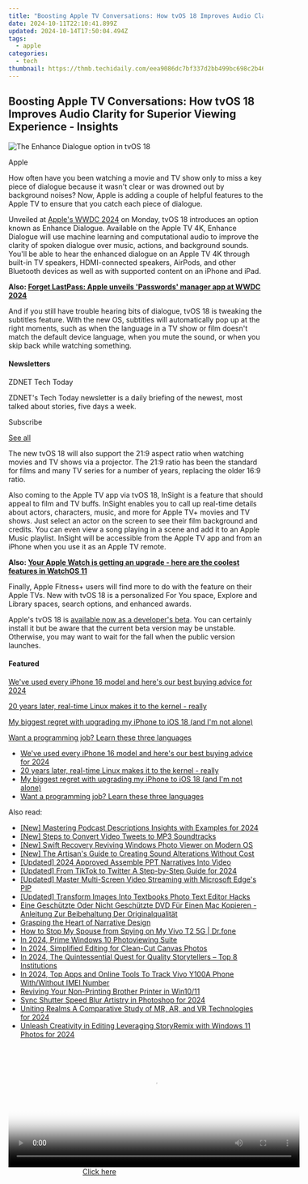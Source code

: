 ```yaml
---
title: "Boosting Apple TV Conversations: How tvOS 18 Improves Audio Clarity for Superior Viewing Experience - Insights From ZDNet"
date: 2024-10-11T22:10:41.899Z
updated: 2024-10-14T17:50:04.494Z
tags:
  - apple
categories:
  - tech
thumbnail: https://thmb.techidaily.com/eea9086dc7bf337d2bb499bc698c2b462f09146348f5ebcda0ff8ce585d15359.jpg
---
```


## Boosting Apple TV Conversations: How tvOS 18 Improves Audio Clarity for Superior Viewing Experience - Insights

![The Enhance Dialogue option in tvOS 18](https://www.zdnet.com/a/img/resize/426745c4dc337518ebe9925339acc37582b326e9/2024/06/11/17c82cc8-44f9-426c-98a1-acf8f6b70bf4/apple-tv-tvos18-enhance-dialogue.jpg?auto=webp&width=1280)

Apple

How often have you been watching a movie and TV show only to miss a key piece of dialogue because it wasn't clear or was drowned out by background noises? Now, Apple is adding a couple of helpful features to the Apple TV to ensure that you catch each piece of dialogue.

Unveiled at [Apple's WWDC 2024](https://www.zdnet.com/article/apple-wwdc-2024-recap-every-new-feature-in-ios-18-siri-ai-and-more/) on Monday, tvOS 18 introduces an option known as Enhance Dialogue. Available on the Apple TV 4K, Enhance Dialogue will use machine learning and computational audio to improve the clarity of spoken dialogue over music, actions, and background sounds. You'll be able to hear the enhanced dialogue on an Apple TV 4K through built-in TV speakers, HDMI-connected speakers, AirPods, and other Bluetooth devices as well as with supported content on an iPhone and iPad.

**Also: [Forget LastPass: Apple unveils 'Passwords' manager app at WWDC 2024](https://www.zdnet.com/article/forget-lastpass-apple-unveils-passwords-manager-app-at-wwdc-2024/)**

And if you still have trouble hearing bits of dialogue, tvOS 18 is tweaking the subtitles feature. With the new OS, subtitles will automatically pop up at the right moments, such as when the language in a TV show or film doesn't match the default device language, when you mute the sound, or when you skip back while watching something.

#### Newsletters

ZDNET Tech Today

ZDNET's Tech Today newsletter is a daily briefing of the newest, most talked about stories, five days a week.

 Subscribe

[See all](https://www.zdnet.com/newsletters/)

The new tvOS 18 will also support the 21:9 aspect ratio when watching movies and TV shows via a projector. The 21:9 ratio has been the standard for films and many TV series for a number of years, replacing the older 16:9 ratio.

Also coming to the Apple TV app via tvOS 18, InSight is a feature that should appeal to film and TV buffs. InSight enables you to call up real-time details about actors, characters, music, and more for Apple TV+ movies and TV shows. Just select an actor on the screen to see their film background and credits. You can even view a song playing in a scene and add it to an Apple Music playlist. InSight will be accessible from the Apple TV app and from an iPhone when you use it as an Apple TV remote.

**Also: [Your Apple Watch is getting an upgrade - here are the coolest features in WatchOS 11](https://www.zdnet.com/article/your-apple-watch-is-getting-an-upgrade-here-are-the-coolest-features-in-watchos-11/)**

Finally, Apple Fitness+ users will find more to do with the feature on their Apple TVs. New with tvOS 18 is a personalized For You space, Explore and Library spaces, search options, and enhanced awards.

Apple's tvOS 18 is [available now as a developer's beta](https://developer.apple.com/download/). You can certainly install it but be aware that the current beta version may be unstable. Otherwise, you may want to wait for the fall when the public version launches.

#### Featured

[We've used every iPhone 16 model and here's our best buying advice for 2024](https://www.zdnet.com/article/iphone-16-pro-max-buying-advice-2024/ "We've used every iPhone 16 model and here's our best buying advice for 2024")

[20 years later, real-time Linux makes it to the kernel - really](https://www.zdnet.com/article/20-years-later-real-time-linux-makes-it-to-the-kernel-really/ "20 years later, real-time Linux makes it to the kernel - really")

[My biggest regret with upgrading my iPhone to iOS 18 (and I'm not alone)](https://www.zdnet.com/article/my-biggest-regret-with-upgrading-my-iphone-to-ios-18-and-im-not-alone/ "My biggest regret with upgrading my iPhone to iOS 18 (and I'm not alone)")

[Want a programming job? Learn these three languages](https://www.zdnet.com/article/want-a-programming-job-learn-these-three-languages/ "Want a programming job? Learn these three languages")

* [We've used every iPhone 16 model and here's our best buying advice for 2024](https://www.zdnet.com/article/iphone-16-pro-max-buying-advice-2024/ "We've used every iPhone 16 model and here's our best buying advice for 2024")
* [20 years later, real-time Linux makes it to the kernel - really](https://www.zdnet.com/article/20-years-later-real-time-linux-makes-it-to-the-kernel-really/ "20 years later, real-time Linux makes it to the kernel - really")
* [My biggest regret with upgrading my iPhone to iOS 18 (and I'm not alone)](https://www.zdnet.com/article/my-biggest-regret-with-upgrading-my-iphone-to-ios-18-and-im-not-alone/ "My biggest regret with upgrading my iPhone to iOS 18 (and I'm not alone)")
* [Want a programming job? Learn these three languages](https://www.zdnet.com/article/want-a-programming-job-learn-these-three-languages/ "Want a programming job? Learn these three languages")

<ins class="adsbygoogle"
     style="display:block"
     data-ad-format="autorelaxed"
     data-ad-client="ca-pub-7571918770474297"
     data-ad-slot="1223367746"></ins>

<ins class="adsbygoogle"
     style="display:block"
     data-ad-client="ca-pub-7571918770474297"
     data-ad-slot="8358498916"
     data-ad-format="auto"
     data-full-width-responsive="true"></ins>

<span class="atpl-alsoreadstyle">Also read:</span>
<div><ul>
<li><a href="https://fox-cloud.techidaily.com/new-mastering-podcast-descriptions-insights-with-examples-for-2024/"><u>[New] Mastering Podcast Descriptions Insights with Examples for 2024</u></a></li>
<li><a href="https://some-tips.techidaily.com/new-steps-to-convert-video-tweets-to-mp3-soundtracks/"><u>[New] Steps to Convert Video Tweets to MP3 Soundtracks</u></a></li>
<li><a href="https://some-tips.techidaily.com/new-swift-recovery-reviving-windows-photo-viewer-on-modern-os/"><u>[New] Swift Recovery Reviving Windows Photo Viewer on Modern OS</u></a></li>
<li><a href="https://some-tips.techidaily.com/new-the-artisans-guide-to-creating-sound-alterations-without-cost/"><u>[New] The Artisan's Guide to Creating Sound Alterations Without Cost</u></a></li>
<li><a href="https://screen-capture.techidaily.com/updated-2024-approved-assemble-ppt-narratives-into-video/"><u>[Updated] 2024 Approved Assemble PPT Narratives Into Video</u></a></li>
<li><a href="https://twitter-videos.techidaily.com/updated-from-tiktok-to-twitter-a-step-by-step-guide-for-2024/"><u>[Updated] From TikTok to Twitter A Step-by-Step Guide for 2024</u></a></li>
<li><a href="https://extra-skills.techidaily.com/updated-master-multi-screen-video-streaming-with-microsoft-edges-pip/"><u>[Updated] Master Multi-Screen Video Streaming with Microsoft Edge's PIP</u></a></li>
<li><a href="https://some-tips.techidaily.com/updated-transform-images-into-textbooks-photo-text-editor-hacks/"><u>[Updated] Transform Images Into Textbooks Photo Text Editor Hacks</u></a></li>
<li><a href="https://eaxpv-info.techidaily.com/eine-geschutzte-oder-nicht-geschutzte-dvd-fur-einen-mac-kopieren-anleitung-zur-beibehaltung-der-originalqualitat/"><u>Eine Geschützte Oder Nicht Geschützte DVD Für Einen Mac Kopieren - Anleitung Zur Beibehaltung Der Originalqualität</u></a></li>
<li><a href="https://extra-hints.techidaily.com/grasping-the-heart-of-narrative-design/"><u>Grasping the Heart of Narrative Design</u></a></li>
<li><a href="https://change-location.techidaily.com/how-to-stop-my-spouse-from-spying-on-my-vivo-t2-5g-drfone-by-drfone-virtual-android/"><u>How to Stop My Spouse from Spying on My Vivo T2 5G | Dr.fone</u></a></li>
<li><a href="https://some-tips.techidaily.com/in-2024-prime-windows-10-photoviewing-suite/"><u>In 2024, Prime Windows 10 Photoviewing Suite</u></a></li>
<li><a href="https://extra-approaches.techidaily.com/in-2024-simplified-editing-for-clean-cut-canvas-photos/"><u>In 2024, Simplified Editing for Clean-Cut Canvas Photos</u></a></li>
<li><a href="https://some-tips.techidaily.com/in-2024-the-quintessential-quest-for-quality-storytellers-top-8-institutions/"><u>In 2024, The Quintessential Quest for Quality Storytellers – Top 8 Institutions</u></a></li>
<li><a href="https://android-unlock.techidaily.com/in-2024-top-apps-and-online-tools-to-track-vivo-y100a-phone-withwithout-imei-number-by-drfone-android/"><u>In 2024, Top Apps and Online Tools To Track Vivo Y100A Phone With/Without IMEI Number</u></a></li>
<li><a href="https://printer-issues.techidaily.com/reviving-your-non-printing-brother-printer-in-win1011/"><u>Reviving Your Non-Printing Brother Printer in Win10/11</u></a></li>
<li><a href="https://some-tips.techidaily.com/sync-shutter-speed-blur-artistry-in-photoshop-for-2024/"><u>Sync Shutter Speed Blur Artistry in Photoshop for 2024</u></a></li>
<li><a href="https://some-tips.techidaily.com/uniting-realms-a-comparative-study-of-mr-ar-and-vr-technologies-for-2024/"><u>Uniting Realms A Comparative Study of MR, AR, and VR Technologies for 2024</u></a></li>
<li><a href="https://some-tips.techidaily.com/unleash-creativity-in-editing-leveraging-storyremix-with-windows-11-photos-for-2024/"><u>Unleash Creativity in Editing Leveraging StoryRemix with Windows 11 Photos for 2024</u></a></li>
</ul></div>

<!-- affiliate ads begin -->
<span id="1983475">
					<video width="576" height="240" style="cursor:pointer"
           poster="//a.impactradius-go.com/display-clicktoplayimage/1983475.png"
           onclick="if(!this.playClicked){this.play();this.setAttribute('controls',true);this.playClicked=true;}">
	   <source src="//a.impactradius-go.com/display-ad/22993-1983475">
	   <img src="//a.impactradius-go.com/display-clicktoplayimage/1983475.png" style="border: none; height: 100%; width: 100%; object-fit: contain">
	</video>
	<div style="width:360px;text-align:center"><a href="javascript:window.open(decodeURIComponent('https%3A%2F%2Fhomestyler.sjv.io%2Fc%2F5597632%2F1983475%2F22993'), '_blank');void(0);">Click here</a></div>
</span>
<img height="0" width="0" src="https://imp.pxf.io/i/5597632/1983475/22993" style="position:absolute;visibility:hidden;" border="0" />
<!-- affiliate ads end -->

